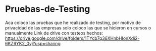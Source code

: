 # Pruebas-de-Testing
Aca coloco las pruebas que he realizado de testing, por motivo de privacidad de las empresas solo coloco las que se hicieron en cursos o manualmente
Link de drive con testeos hechos:
https://drive.google.com/drive/folders/1TYcb7q36XHnbHIonXdi2-6KZ6YK2_0vj?usp=sharing
